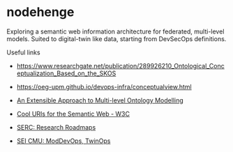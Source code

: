 # nodehenge
Exploring a semantic web information architecture for federated, multi-level models. Suited to digital-twin like data, starting from DevSecOps definitions.

Useful links
- https://www.researchgate.net/publication/289926210_Ontological_Conceptualization_Based_on_the_SKOS
- https://oeg-upm.github.io/devops-infra/conceptualview.html
-  [An Extensible Approach to Multi-level Ontology Modelling](https://www.google.com/url?sa=t&source=web&rct=j&opi=89978449&url=https://www.scitepress.org/Papers/2021/106842/106842.pdf&ved=2ahUKEwjCzdWi3_b_AhVeTEEAHSBbCUAQFnoECCgQAQ&usg=AOvVaw2XSpXQNa9kHgsEuktyRPOh)

- [Cool URIs for the Semantic Web - W3C](https://www.w3.org/TR/cooluris/)


- [SERC: Research Roadmaps](https://sercuarc.org/research-roadmaps/)
- [SEI CMU: ModDevOps, TwinOps](https://apps.dtic.mil/sti/trecms/pdf/AD1123954.pdf)
